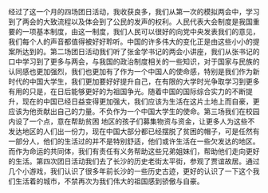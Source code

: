 经过了这一个月的四场团日活动，我收获良多，我们从第一次的模拟两会中，学习到了两会的大致流程以及体会到了公民的发声的权利。人民代表大会制度是我国重要的一项基本制度，由这一制度，我们人民可以很好的向党中央发表我们的意见，我们每个人的声音都值得被好好聆听。中国的许多伟大的变化正是由这些小小的提案所达到的。第二场团日活动我们听了张金学书记的两会小讲座，我们从张书记的口中学习到了更多与两会，与我国的政治制度相关的一些知识，对于国家与民族的认同感也更加强烈，我们也更加有了作为一个中国人的使命感，特别是我们作为新时代的中国大学生，我们更加要好好提升自己，在有限的大学时光争取学习到更多有用的只是，在日后能够更好的为祖国争光。随着中国的国际综合实力的不断提升，现在的中国已经日益变得更加强大，我们应该为生活在这片土地上而自豪，更应该为他贡献出自己的力量。不负作为一个中国大学生的使命。第三场我们在校园内设了一个点，意在帮助贫困 地区的孩子们募集物资与资金，让更多人为这些不发达地区的人们出一份力，现在中国大部分都已经摆脱了贫困的帽子，可是任然有一部分人，他们的生活过的并不是特别舒适，他们或许生活在一些欠发达的地区。而作为命运的共同体，我们有责任有义务帮助这些兄弟姐妹们，帮助他们走向更好的生活。第四次团日活动我们去了长沙的历史老街太平街，参观了贾谊故居。通过几个小游戏，我们认识了很多年前长沙的一些历史古迹，更好的认识了一下这个我们生活着的城市，不禁再次为我们伟大的祖国感到骄傲与自豪。